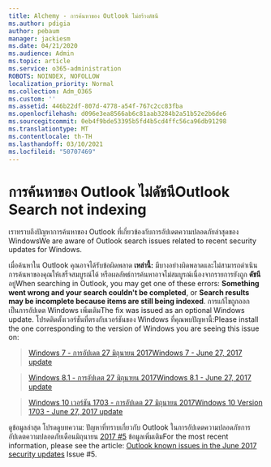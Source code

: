 ```yaml
---
title: Alchemy - การค้นหาของ Outlook ไม่สร้างดัชนี
ms.author: pdigia
author: pebaum
manager: jackiesm
ms.date: 04/21/2020
ms.audience: Admin
ms.topic: article
ms.service: o365-administration
ROBOTS: NOINDEX, NOFOLLOW
localization_priority: Normal
ms.collection: Adm_O365
ms.custom: ''
ms.assetid: 446b22df-807d-4778-a54f-767c2cc83fba
ms.openlocfilehash: d096e3ea8566ab6c81aab3284b2a51b52e2b6de6
ms.sourcegitcommit: 0eb4f9bde53395b5fd4b5cd4ffc56ca96db91298
ms.translationtype: MT
ms.contentlocale: th-TH
ms.lasthandoff: 03/10/2021
ms.locfileid: "50707469"
---
```

# <a name="outlook-search-not-indexing"></a><span data-ttu-id="95c42-102">การค้นหาของ Outlook ไม่ดัชนี</span><span class="sxs-lookup"><span data-stu-id="95c42-102">Outlook Search not indexing</span></span>

<span data-ttu-id="95c42-103">เราทราบถึงปัญหาการค้นหาของ Outlook ที่เกี่ยวข้องกับการอัปเดตความปลอดภัยล่าสุดของ Windows</span><span class="sxs-lookup"><span data-stu-id="95c42-103">We are aware of Outlook search issues related to recent security updates for Windows.</span></span>
  
<span data-ttu-id="95c42-104">เมื่อค้นหาใน Outlook คุณอาจได้รับข้อผิดพลาด **เหล่านี้:** มีบางอย่างผิดพลาดและไม่สามารถดําเนินการค้นหาของคุณให้เสร็จสมบูรณ์ได้ หรือผลลัพธ์การค้นหาอาจไม่สมบูรณ์เนื่องจากรายการยังถูก **ดัชนี** อยู่</span><span class="sxs-lookup"><span data-stu-id="95c42-104">When searching in Outlook, you may get one of these errors: **Something went wrong and your search couldn't be completed**, or **Search results may be incomplete because items are still being indexed**.</span></span> <span data-ttu-id="95c42-105">การแก้ไขถูกออกเป็นการอัปเดต Windows เพิ่มเติม</span><span class="sxs-lookup"><span data-stu-id="95c42-105">The fix was issued as an optional Windows update.</span></span> <span data-ttu-id="95c42-106">โปรดติดตั้งเวอร์ชันที่ตรงกับเวอร์ชันของ Windows ที่คุณพบปัญหานี้:</span><span class="sxs-lookup"><span data-stu-id="95c42-106">Please install the one corresponding to the version of Windows you are seeing this issue on:</span></span> 
  
> [<span data-ttu-id="95c42-107">Windows 7 - การอัปเดต 27 มิถุนายน 2017</span><span class="sxs-lookup"><span data-stu-id="95c42-107">Windows 7 - June 27, 2017 update</span></span>](https://support.microsoft.com/topic/june-27-2017-kb4022168-preview-of-monthly-rollup-b8e847d5-3b84-367e-4dcb-cc7a25f06d40)
    
> [<span data-ttu-id="95c42-108">Windows 8.1 - การอัปเดต 27 มิถุนายน 2017</span><span class="sxs-lookup"><span data-stu-id="95c42-108">Windows 8.1 - June 27, 2017 update</span></span>](https://support.microsoft.com/topic/june-27-2017-kb4022720-preview-of-monthly-rollup-b98970bb-6f11-46c3-8681-a6b85d5d8eb4)
    
> [<span data-ttu-id="95c42-109">Windows 10 เวอร์ชัน 1703 - การอัปเดต 27 มิถุนายน 2017</span><span class="sxs-lookup"><span data-stu-id="95c42-109">Windows 10 Version 1703 - June 27, 2017 update</span></span>](https://support.microsoft.com/topic/compatibility-update-for-upgrading-to-windows-10-version-1703-june-27-2017-32a45f84-19d8-2535-029c-d083b5f6765e)
    
<span data-ttu-id="95c42-110">ดูข้อมูลล่าสุด โปรดดูบทความ: ปัญหาที่ทราบเกี่ยวกับ Outlook ในการอัปเดตความปลอดภัยการอัปเดตความปลอดภัยเดือนมิถุนายน [2017 #5](https://support.office.com/article/Outlook-known-issues-in-the-June-2017-security-updates-3F6DBFFD-8505-492D-B19F-B3B89369ED9B.aspx) ข้อมูลเพิ่มเติม</span><span class="sxs-lookup"><span data-stu-id="95c42-110">For the most recent information, please see the article: [Outlook known issues in the June 2017 security updates](https://support.office.com/article/Outlook-known-issues-in-the-June-2017-security-updates-3F6DBFFD-8505-492D-B19F-B3B89369ED9B.aspx) Issue #5.</span></span> 
  

